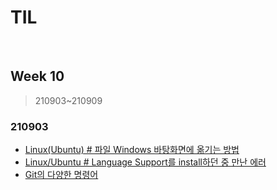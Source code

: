 # TIL

<br>

## Week 10

> 210903~210909



### 210903

* [Linux(Ubuntu) # 파일 Windows 바탕화면에 옮기는 방법](https://pythontoomuchinformation.tistory.com/462)
* [Linux/Ubuntu # Language Support를 install하던 중 만난 에러](https://pythontoomuchinformation.tistory.com/465)
* [Git의 다양한 명령어](https://pythontoomuchinformation.tistory.com/466)
